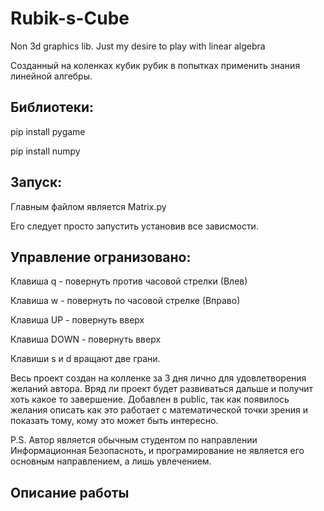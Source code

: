 # Rubik-s-Cube
Non 3d graphics lib. Just my desire to play with linear algebra

Созданный на коленках кубик рубик в попытках применить знания линейной алгебры.

## Библиотеки:
pip install pygame 

pip install numpy

## Запуск:

Главным файлом является Matrix.py 

Его следует просто запустить установив все зависмости.

## Управление огранизовано:

Клавиша q - повернуть против часовой стрелки (Влев)

Клавиша w - повернуть по часовой стрелке (Вправо)

Клавиша UP - повернуть вверх

Клавиша DOWN - повернуть вверх


Клавиши s и d вращают две грани.

Весь проект создан на колленке за 3 дня лично для удовлетворения желаний автора. Вряд ли проект будет развиваться дальше и получит хоть какое то завершение.
Добавлен в public, так как появилось желания описать как это работает с математической точки зрения и показать тому, кому это может быть интересно.

P.S. Автор является обычным студентом по направлении Информационная Безопасноть, и програмирование не является его основным направлением, а лишь увлечением.


## Описание работы









